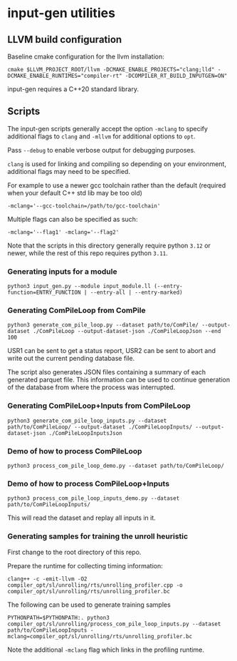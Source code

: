 # input-gen utilities

## LLVM build configuration

Baseline cmake configuration for the llvm installation:

``` 
cmake $LLVM_PROJECT_ROOT/llvm -DCMAKE_ENABLE_PROJECTS="clang;lld" -DCMAKE_ENABLE_RUNTIMES="compiler-rt" -DCOMPILER_RT_BUILD_INPUTGEN=ON"
```

input-gen requires a C++20 standard library.

## Scripts

The input-gen scripts generally accept the option `-mclang` to specify
additional flags to `clang` and `-mllvm` for additional options to `opt`.

Pass `--debug` to enable verbose output for debugging purposes.

`clang` is used for linking and compiling so depending on your environment,
additional flags may need to be specified.

For example to use a newer gcc toolchain rather than the default (required when
your default C++ std lib may be too old)
``` shell
-mclang='--gcc-toolchain=/path/to/gcc-toolchain' 
```

Multiple flags can also be specified as such:
``` shell
-mclang='--flag1' -mclang='--flag2' 
```

Note that the scripts in this directory generally require python `3.12` or
newer, while the rest of this repo requires python `3.11`.

### Generating inputs for a module

``` shell
python3 input_gen.py --module input_module.ll (--entry-function=ENTRY_FUNCTION | --entry-all | --entry-marked)
```

### Generating ComPileLoop from ComPile

``` shell
python3 generate_com_pile_loop.py --dataset path/to/ComPile/ --output-dataset ./ComPileLoop --output-dataset-json ./ComPileLoopJson --end 100
```

USR1 can be sent to get a status report, USR2 can be sent to abort and write out
the current pending database file.

The script also generates JSON files containing a summary of each generated
parquet file. This information can be used to continue generation of the
database from where the process was interrupted. 

### Generating ComPileLoop+Inputs from ComPileLoop

``` shell
python3 generate_com_pile_loop_inputs.py --dataset path/to/ComPileLoop/ --output-dataset ./ComPileLoopInputs/ --output-dataset-json ./ComPileLoopInputsJson
```

### Demo of how to process ComPileLoop

``` shell
python3 process_com_pile_loop_demo.py --dataset path/to/ComPileLoop/
```

### Demo of how to process ComPileLoop+Inputs

``` shell
python3 process_com_pile_loop_inputs_demo.py --dataset path/to/ComPileLoopInputs/
```

This will read the dataset and replay all inputs in it.

### Generating samples for training the unroll heuristic

First change to the root directory of this repo.

Prepare the runtime for collecting timing information:
``` shell
clang++ -c -emit-llvm -O2 compiler_opt/sl/unrolling/rts/unrolling_profiler.cpp -o compiler_opt/sl/unrolling/rts/unrolling_profiler.bc
```

The following can be used to generate training samples
``` shell
PYTHONPATH=$PYTHONPATH:. python3 compiler_opt/sl/unrolling/process_com_pile_loop_inputs.py --dataset path/to/ComPileLoopInputs -mclang=compiler_opt/sl/unrolling/rts/unrolling_profiler.bc
```

Note the additional `-mclang` flag which links in the profiling runtime.

